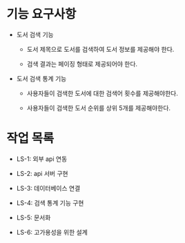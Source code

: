 # 기능 요구사항
- 도서 검색 기능

    - 도서 제목으로 도서를 검색하여 도서 정보를 제공해야 한다.

    - 검색 결과는 페이징 형태로 제공되어야 한다.

- 도서 검색 통계 기능

    - 사용자들이 검색한 도서에 대한 검색어 횟수를 제공해야한다.

    - 사용자들이 검색한 도서 순위를 상위 5개를 제공해야한다.



# 작업 목록

- LS-1: 외부 api 연동

- LS-2: api 서버 구현

- LS-3: 데이터베이스 연결

- LS-4: 검색 통계 기능 구현

- LS-5: 문서화

- LS-6: 고가용성을 위한 설계